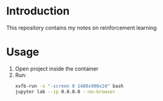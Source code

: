 # Introduction

This repository contains my notes on reinforcement learning

# Usage

1. Open project inside the container
2. Run:
    ```bash
    xvfb-run -s "-screen 0 1400x900x24" bash
    jupyter lab --ip 0.0.0.0 --no-browser
    ```

